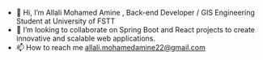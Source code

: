 - 👋 Hi, I’m Allali Mohamed Amine , Back-end Developer / GIS Engineering Student at University of FSTT
- 💞️ I’m looking to collaborate on Spring Boot and React projects to create innovative and scalable web applications.
- 📫 How to reach me allali.mohamedamine22@gmail.com


<!---
Mohamed-Yuta/Mohamed-Yuta is a ✨ special ✨ repository because its `README.md` (this file) appears on your GitHub profile.
You can click the Preview link to take a look at your changes.
--->
